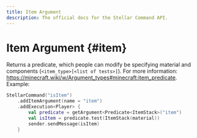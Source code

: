 ```yaml
---
title: Item Argument
description: The official docs for the Stellar Command API.
---
```


# Item Argument {#item}

Returns a predicate, which people can modify be specifying material and components (`<item_type>[<list of tests>]`). For more information: https://minecraft.wiki/w/Argument_types#minecraft:item_predicate. Example:

```kotlin
StellarCommand("isItem")
    .addItemArgument(name = "item")
    .addExecution<Player> {
        val predicate = getArgument<Predicate<ItemStack>("item")
        val isItem = predicate.test(ItemStack(material))
        sender.sendMessage(isItem)
    }
```